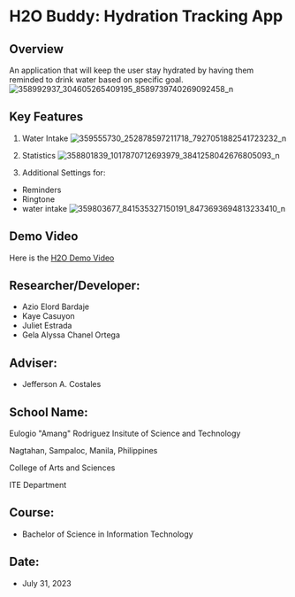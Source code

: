 # H2O Buddy: Hydration Tracking App



## Overview
An application that will keep the user stay hydrated by having them reminded to drink water based on specific goal.
![358992937_304605265409195_8589739740269092458_n](https://github.com/code-azel/H2O-Remind/assets/116578446/a4374f37-cfff-4920-aaaa-ee8aba27a834)





## Key Features
1. Water Intake
![359555730_252878597211718_7927051882541723232_n](https://github.com/code-azel/H2O-Remind/assets/116578446/b953a037-77f4-44ad-b1df-74dc37b6501d)

2. Statistics
![358801839_1017870712693979_3841258042676805093_n](https://github.com/code-azel/H2O-Remind/assets/116578446/1c673d33-2ff2-403a-88ab-5afb8511ff5a)

3. Additional Settings for:
  - Reminders
  - Ringtone
  - water intake
![359803677_841535327150191_8473693694813233410_n](https://github.com/code-azel/H2O-Remind/assets/116578446/bb1e33a7-e41e-4134-a37c-8194b16c323d)


## Demo Video
Here is the
[H2O Demo Video](https://drive.google.com/file/d/1h85f2FTU7KrRKcLfqcU0TxsmpbjGf6IP/view?fbclid=IwAR0Q_u9oceODJJNmV77efBf47taZ9oWmvytC9T-LCw0YPPSNtLYi6SehLjA)
## Researcher/Developer:
- Azio Elord Bardaje
- Kaye Casuyon
- Juliet Estrada
- Gela Alyssa Chanel Ortega
## Adviser:
- Jefferson A. Costales
## School Name:
Eulogio "Amang" Rodriguez Insitute of Science and Technology<br>

Nagtahan, Sampaloc, Manila, Philippines<br>

College of Arts and Sciences<br>

ITE Department
## Course:
- Bachelor of Science in Information Technology

## Date: 
- July 31, 2023

